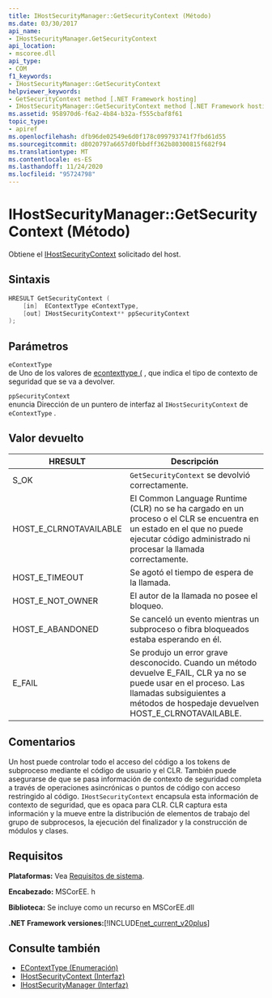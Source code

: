 ```yaml
---
title: IHostSecurityManager::GetSecurityContext (Método)
ms.date: 03/30/2017
api_name:
- IHostSecurityManager.GetSecurityContext
api_location:
- mscoree.dll
api_type:
- COM
f1_keywords:
- IHostSecurityManager::GetSecurityContext
helpviewer_keywords:
- GetSecurityContext method [.NET Framework hosting]
- IHostSecurityManager::GetSecurityContext method [.NET Framework hosting]
ms.assetid: 958970d6-f6a2-4b84-b32a-f555cbaf8f61
topic_type:
- apiref
ms.openlocfilehash: dfb96de02549e6d0f178c099793741f7fbd61d55
ms.sourcegitcommit: d8020797a6657d0fbbdff362b80300815f682f94
ms.translationtype: MT
ms.contentlocale: es-ES
ms.lasthandoff: 11/24/2020
ms.locfileid: "95724798"
---
```

# <a name="ihostsecuritymanagergetsecuritycontext-method"></a>IHostSecurityManager::GetSecurityContext (Método)

Obtiene el [IHostSecurityContext](ihostsecuritycontext-interface.md) solicitado del host.  
  
## <a name="syntax"></a>Sintaxis  
  
```cpp
HRESULT GetSecurityContext (  
    [in]  EContextType eContextType,
    [out] IHostSecurityContext** ppSecurityContext  
);  
```  
  
## <a name="parameters"></a>Parámetros  

 `eContextType`  
 de Uno de los valores de [econtexttype (](econtexttype-enumeration.md) , que indica el tipo de contexto de seguridad que se va a devolver.  
  
 `ppSecurityContext`  
 enuncia Dirección de un puntero de interfaz al `IHostSecurityContext` de `eContextType` .  
  
## <a name="return-value"></a>Valor devuelto  
  
|HRESULT|Descripción|  
|-------------|-----------------|  
|S_OK|`GetSecurityContext` se devolvió correctamente.|  
|HOST_E_CLRNOTAVAILABLE|El Common Language Runtime (CLR) no se ha cargado en un proceso o el CLR se encuentra en un estado en el que no puede ejecutar código administrado ni procesar la llamada correctamente.|  
|HOST_E_TIMEOUT|Se agotó el tiempo de espera de la llamada.|  
|HOST_E_NOT_OWNER|El autor de la llamada no posee el bloqueo.|  
|HOST_E_ABANDONED|Se canceló un evento mientras un subproceso o fibra bloqueados estaba esperando en él.|  
|E_FAIL|Se produjo un error grave desconocido. Cuando un método devuelve E_FAIL, CLR ya no se puede usar en el proceso. Las llamadas subsiguientes a métodos de hospedaje devuelven HOST_E_CLRNOTAVAILABLE.|  
  
## <a name="remarks"></a>Comentarios  

 Un host puede controlar todo el acceso del código a los tokens de subproceso mediante el código de usuario y el CLR. También puede asegurarse de que se pasa información de contexto de seguridad completa a través de operaciones asincrónicas o puntos de código con acceso restringido al código. `IHostSecurityContext` encapsula esta información de contexto de seguridad, que es opaca para CLR. CLR captura esta información y la mueve entre la distribución de elementos de trabajo del grupo de subprocesos, la ejecución del finalizador y la construcción de módulos y clases.  
  
## <a name="requirements"></a>Requisitos  

 **Plataformas:** Vea [Requisitos de sistema](../../get-started/system-requirements.md).  
  
 **Encabezado:** MSCorEE. h  
  
 **Biblioteca:** Se incluye como un recurso en MSCorEE.dll  
  
 **.NET Framework versiones:**[!INCLUDE[net_current_v20plus](../../../../includes/net-current-v20plus-md.md)]  
  
## <a name="see-also"></a>Consulte también

- [EContextType (Enumeración)](econtexttype-enumeration.md)
- [IHostSecurityContext (Interfaz)](ihostsecuritycontext-interface.md)
- [IHostSecurityManager (Interfaz)](ihostsecuritymanager-interface.md)
